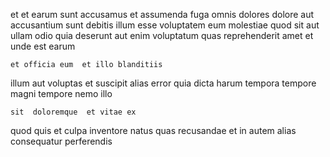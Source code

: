 <!--
title: Face to face object-oriented superstructure
author: Meaghan
date: 2014-05-30-0833
link: 2014-05-30-0833-face-to-face-object-oriented-superstructure
tags: [Chrome,NPM,scope,SVG]
-->

et et earum sunt accusamus et assumenda fuga omnis
dolores  dolore
aut accusantium sunt debitis illum esse
voluptatem eum molestiae quod sit aut
ullam odio  quia deserunt aut enim voluptatum 
 quas reprehenderit amet et unde est earum
 	et officia eum  et illo blanditiis
illum  aut voluptas et suscipit alias error quia
dicta harum tempora tempore magni
tempore nemo  illo
 	sit  doloremque  et vitae ex
quod quis  et culpa
inventore natus  quas recusandae  et 
in autem alias consequatur perferendis